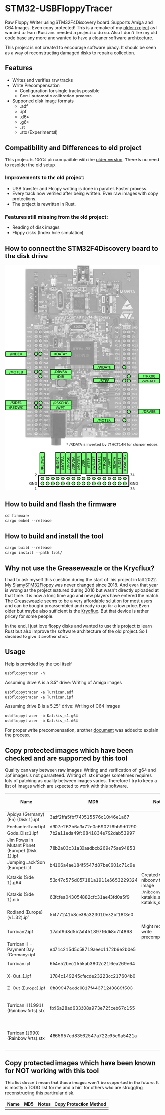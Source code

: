# STM32-USBFloppyTracer

Raw Floppy Writer using STM32F4Discovery board. Supports Amiga and C64 Images. Even copy protected!
This is a remake of my [older project](https://github.com/Slamy/SlamySTM32Floppy) as I wanted to learn Rust and needed a project to do so.
Also I don't like my old code base any more and wanted to have a cleaner software architecture.

This project is not created to encourage software piracy. It should be seen as a way of reconstructing damaged disks to repair a collection.

## Features

* Writes and verifies raw tracks
* Write Precompensation
    * Configuration for single tracks possible
    * Semi-automatic calibration process
* Supported disk image formats
    * .adf
    * .ipf
    * .d64
    * .g64
    * .st
    * .stx (Experimental)

## Compatibility and Differences to old project

This project is 100% pin compatible with the [older version](https://github.com/Slamy/SlamySTM32Floppy).
There is no need to resolder the old setup.

### Improvements to the old project:

* USB transfer and Floppy writing is done in parallel. Faster process.
* Every track now verified after being written. Even raw images with copy protections.
* The project is rewritten in Rust.

### Features still missing from the old project:

* Reading of disk images
* Flippy disks (Index hole simulation)

## How to connect the STM32F4Discovery board to the disk drive

![Pinout diagram of STM32F4Discovery board with floppy signals](doc/pinout.png)

## How to build and flash the firmware

	cd firmware
	cargo embed --release

## How to build and install the tool

	cargo build --release
	cargo install --path tool/

## Why not use the Greaseweazle or the Kryoflux?

I had to ask myself this question during the start of this project in fall 2022. My [SlamySTM32Floppy](https://github.com/Slamy/SlamySTM32Floppy) was never changed since 2018. And even that year is wrong as the project matured during 2016 but wasn't directly uploaded at that time. It is now a long time ago and new players have entered the match. The [Greaseweazle](https://github.com/keirf/greaseweazle) seems to be a very affordable solution for most users and can be bought preassembled and ready to go for a low price.
Even older but maybe also sufficient is the [Kryoflux](https://kryoflux.com/). But that device is rather pricey for some people.

In the end, I just love floppy disks and wanted to use this project to learn Rust but also improve the software architecture of the old project. So I decided to give it another shot.

## Usage

Help is provided by the tool itself

    usbfloppytracer -h

Assuming drive A is a 3.5" drive: Writing of Amiga images

    usbfloppytracer -a Turrican.adf
    usbfloppytracer -a Turrican.ipf

Assuming drive B is a 5.25" drive: Writing of C64 images

    usbfloppytracer -b Katakis_s1.g64
    usbfloppytracer -b Katakis_s1.d64

For proper write precompensation, another [document](doc/write_precompensation.md) was added to explain the process.

## Copy protected images which have been checked and are supported by this tool

Quality can vary between raw images. Writing and verification of .g64 and .ipf images is not guaranteed.
Writing of .stx images sometimes requires lots of patching as quality between images varies.
Therefore I try to keep a list of images which are expected to work with this software.

| Name                                             | MD5                              | Notes                                     | Copy Protection Method                 |
|--------------------------------------------------|----------------------------------|-------------------------------------------|----------------------------------------|
| Apidya (Germany) (En) (Disk 1).ipf               | 3adf2ffa5fbf740515576c10f46e1a67 |                                           | Long Tracks                            |
| EnchantedLand.ipf                                | d907e262b6a3a72e0c690216bb9d0290 |                                           |                                        |
| Gods_Disc1.ipf                                   | 7b2a11eda49fc6841834e792dab53997 |                                           |                                        |
| Jim Power in Mutant Planet (Europe) (Disk 1).ipf | 78b2a03c31a30aadbcb269e75ae94853 |                                           |                                        |
| Jumping Jack'Son (Europe).ipf                    | b4106a4ae184f5547d87be0601c71c9e |                                           |                                        |
| Katakis (Side 1).g64                             | 53c47c575d057181a1911e6653229324 | Created with nibconv from .nib image      | Rainbow Arts (RADWAR)                  |
| Katakis (Side 1).nib                             | 63fcfea043054882cfc31ae43fd0a5f9 | ./nibconv -r katakis_s1.nib katakis_s1.g64| Rainbow Arts (RADWAR)                  |
| Rodland (Europe) (v1.32).ipf                     | 5bf77241b8ce88a323010e82bf18f3e0 |                                           | Rob Northen copylock?                  |
| Turrican2.ipf                                    | 17abf9d8d5b2af451897f6db8c7f4868 | Might require write precompensation       | Long Tracks                            |
| Turrican III - Payment Day (Germany).ipf         | e471c215d5c58719aeec1172b6e2b0e5 |                                           | Long Tracks                            |
| Turrican.ipf                                     | 654e52bec1555ab3802c21f6ea269e64 |                                           | Long Tracks                            |
| X-Out_1.ipf                                      | 1784c149245dfecde23223dc217604b0 |                                           | Long Tracks                            |
| Z-Out (Europe).ipf                               | 0ff89947aede0817f443712d3689f503 |                                           | Long Tracks                            |
| Turrican II (1991)(Rainbow Arts).stx             | fb96a28ad633208a973e725ceb67c155 |                                           | Long Tracks (worse than first game?)   |
| Turrican (1990)(Rainbow Arts).stx                | 4865957cd83562547a722c95e9a5421a |                                           | Sector in Sector, No Flux Reversal Area|


## Copy protected images which have been known for NOT working with this tool

This list doesn't mean that these images won't be supported in the future.
It is mostly a TODO list for me and a hint for others who are struggling reconstructing this particular disk.


| Name                                             | MD5                              | Notes                                   | Copy Protection Method|
|--------------------------------------------------|----------------------------------|-----------------------------------------|-----------------------|
|                                                  |                                  |                                         |                       |

